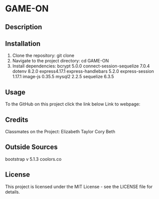 # GAME-ON

## Description



## Installation
1. Clone the repository: git clone 
2. Navigate to the project directory: cd GAME-ON
3. Install dependencies:
    bcrypt 5.0.0
   connect-session-sequelize 7.0.4
    dotenv 8.2.0
    express4.17.1
    express-handlebars 5.2.0
    express-session 1.17.1
    image-js 0.35.5
    mysql2 2.2.5
    sequelize 6.3.5

## Usage


To the GitHub on this project click the link below
Link to webpage: 


## Credits
Classmates on the Project:
Elizabeth
Taylor 
Cory
Beth

## Outside Sources
bootstrap v 5.1.3
coolors.co


## License
This project is licensed under the MIT License - see the LICENSE file for details.

